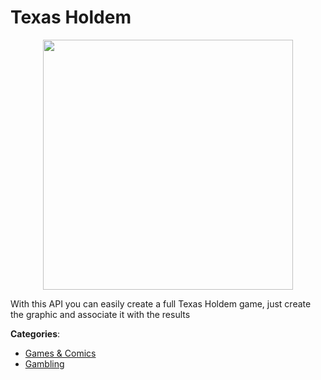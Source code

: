 # Texas Holdem
<p align="center">
    <img width="400" src="https://raw.githubusercontent.com/apis-list/apis-list/apis/texas-holdem/logo_256x256.png" />
</p>

With this API you can easily create a full Texas Holdem game, just create the graphic and associate it with the results



**Categories**:
- [Games & Comics](https://github.com/apis-list/apis-list#games-and-comics)
- [Gambling](https://github.com/apis-list/apis-list#gambling)





